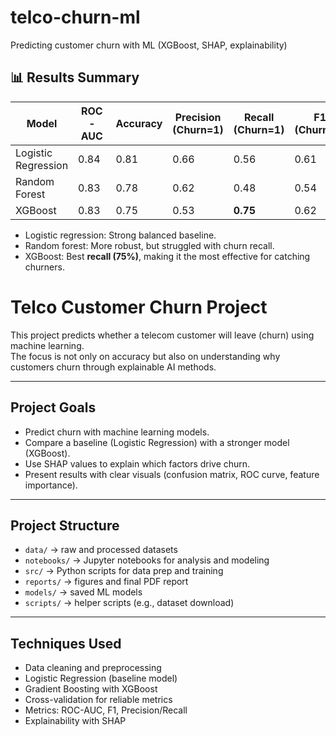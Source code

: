 # telco-churn-ml
Predicting customer churn with ML (XGBoost, SHAP, explainability)

## 📊 Results Summary

| Model                | ROC-AUC | Accuracy | Precision (Churn=1) | Recall (Churn=1) | F1 (Churn=1) |
|-----------------------|---------|----------|----------------------|------------------|--------------|
| Logistic Regression   | 0.84    | 0.81     | 0.66                 | 0.56             | 0.61         |
| Random Forest         | 0.83    | 0.78     | 0.62                 | 0.48             | 0.54         |
| XGBoost               | 0.83    | 0.75     | 0.53                 | **0.75**         | 0.62         |

- Logistic regression: Strong balanced baseline.  
- Random forest: More robust, but struggled with churn recall.  
- XGBoost: Best **recall (75%)**, making it the most effective for catching churners.  


# Telco Customer Churn Project

This project predicts whether a telecom customer will leave (churn) using machine learning.  
The focus is not only on accuracy but also on understanding why customers churn through explainable AI methods.

---

## Project Goals
- Predict churn with machine learning models.
- Compare a baseline (Logistic Regression) with a stronger model (XGBoost).
- Use SHAP values to explain which factors drive churn.
- Present results with clear visuals (confusion matrix, ROC curve, feature importance).

---

## Project Structure
- `data/` → raw and processed datasets  
- `notebooks/` → Jupyter notebooks for analysis and modeling  
- `src/` → Python scripts for data prep and training  
- `reports/` → figures and final PDF report  
- `models/` → saved ML models  
- `scripts/` → helper scripts (e.g., dataset download)  

---

## Techniques Used
- Data cleaning and preprocessing
- Logistic Regression (baseline model)
- Gradient Boosting with XGBoost
- Cross-validation for reliable metrics
- Metrics: ROC-AUC, F1, Precision/Recall
- Explainability with SHAP
